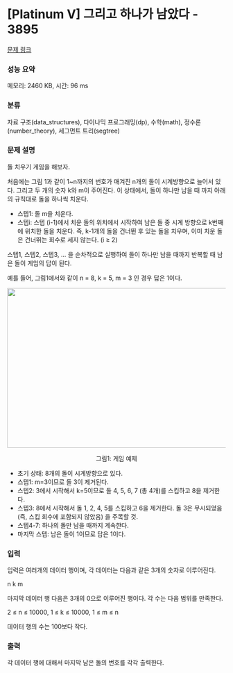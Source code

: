 # [Platinum V] 그리고 하나가 남았다 - 3895 

[문제 링크](https://www.acmicpc.net/problem/3895) 

### 성능 요약

메모리: 2460 KB, 시간: 96 ms

### 분류

자료 구조(data_structures), 다이나믹 프로그래밍(dp), 수학(math), 정수론(number_theory), 세그먼트 트리(segtree)

### 문제 설명

<p dir="ltr">돌 치우기 게임을 해보자.</p>

<p dir="ltr">처음에는 그림 1과 같이 1~n까지의 번호가 매겨진 n개의 돌이 시계방향으로 늘어서 있다. 그리고 두 개의 숫자 k와 m이 주어진다. 이 상태에서, 돌이 하나만 남을 때 까지 아래의 규칙대로 돌을 하나씩 치운다.</p>

<ul dir="ltr">
	<li>스텝1: 돌 m을 치운다.</li>
	<li>스텝i: 스텝 (i-1)에서 치운 돌의 위치에서 시작하여 남은 돌 중 시계 방향으로 k번째에 위치한 돌을 치운다. 즉, k-1개의 돌을 건너뛴 후 있는 돌을 치우며, 이미 치운 돌은 건너뛰는 회수로 세지 않는다. (i ≥ 2)</li>
</ul>

<p dir="ltr">스텝1, 스텝2, 스텝3, ... 을 순차적으로 실행하여 돌이 하나만 남을 때까지 반복할 때 남은 돌이 게임의 답이 된다.</p>

<p dir="ltr">예를 들어, 그림1에서와 같이 n = 8, k = 5, m = 3 인 경우 답은 1이다.</p>

<p style="text-align:center"><img alt="" src="https://www.acmicpc.net/upload/imagesa/figureA1.png" style="height:368px; width:795px"></p>

<p style="text-align:center">그림1: 게임 예제</p>

<ul dir="ltr">
	<li>초기 상태: 8개의 돌이 시계방향으로 있다.</li>
	<li>스텝1: m=3이므로 돌 3이 제거된다.</li>
	<li>스텝2: 3에서 시작해서 k=5이므로 돌 4, 5, 6, 7 (총 4개)를 스킵하고 8을 제거한다.</li>
	<li>스텝3: 8에서 시작해서 돌 1, 2, 4, 5를 스킵하고 6을 제거한다. 돌 3은 무시되었음 (즉, 스킵 회수에 포함되지 않았음) 을 주목할 것.</li>
	<li>스텝4-7: 하나의 돌만 남을 때까지 계속한다.</li>
	<li>마지막 스텝: 남은 돌이 1이므로 답은 1이다.</li>
</ul>

### 입력 

 <p dir="ltr">입력은 여러개의 데이터 행이며, 각 데이터는 다음과 같은 3개의 숫자로 이루어진다.</p>

<p dir="ltr">n k m</p>

<p dir="ltr">마지막 데이터 행 다음은 3개의 0으로 이루어진 행이다. 각 수는 다음 범위를 만족한다.</p>

<p dir="ltr">2 ≤ n ≤ 10000, 1 ≤ k ≤ 10000, 1 ≤ m ≤ n</p>

<p dir="ltr">데이터 행의 수는 100보다 작다.</p>

### 출력 

 <p>각 데이터 행에 대해서 마지막 남은 돌의 번호를 각각 출력한다.</p>

